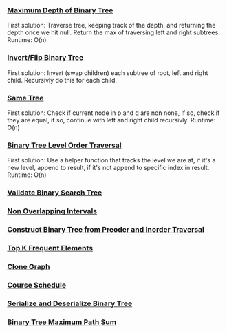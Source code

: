 ### [Maximum Depth of Binary Tree](https://leetcode.com/problems/maximum-depth-of-binary-tree/submissions/)
First solution: Traverse tree, keeping track of the depth, and returning the depth once we hit null. Return the max of traversing left and right subtrees. Runtime: O(n)

### [Invert/Flip Binary Tree](https://leetcode.com/problems/invert-binary-tree/)
First solution: Invert (swap children) each subtree of root, left and right child. Recursivly do this for each child.

### [Same Tree](https://leetcode.com/problems/same-tree/)
First solution: Check if current node in p and q are non none, if so, check if they are equal, if so, continue with left and right child recursivly. Runtime: O(n)

### [Binary Tree Level Order Traversal](https://leetcode.com/problems/binary-tree-level-order-traversal/)
First solution: Use a helper function that tracks the level we are at, if it's a new level, append to result, if it's not append to specific index in result. Runtime: O(n)

### [Validate Binary Search Tree]()
### [Non Overlapping Intervals]()
### [Construct Binary Tree from Preoder and Inorder Traversal]()
### [Top K Frequent Elements]()
### [Clone Graph]()
### [Course Schedule]()
### [Serialize and Deserialize Binary Tree]()
### [Binary Tree Maximum Path Sum]()